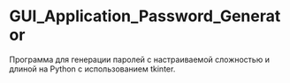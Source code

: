 # GUI_Application_Password_Generator
Программа для генерации паролей с настраиваемой сложностью и длиной на Python с использованием tkinter.
